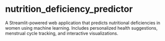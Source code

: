 # nutrition_deficiency_predictor
A Streamlit-powered web application that predicts nutritional deficiencies in women using machine learning. Includes personalized health suggestions, menstrual cycle tracking, and interactive visualizations. 

